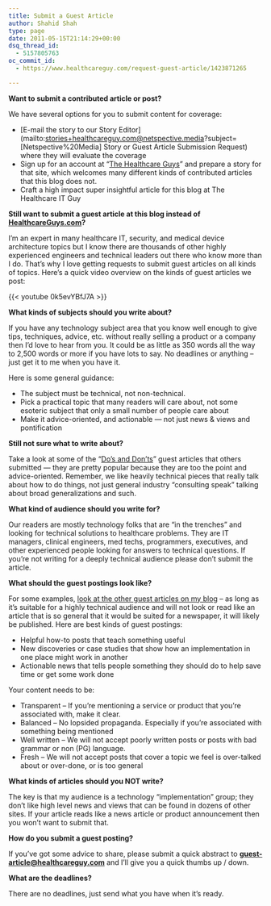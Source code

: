 ```yaml
---
title: Submit a Guest Article
author: Shahid Shah
type: page
date: 2011-05-15T21:14:29+00:00
dsq_thread_id:
  - 5157805763
oc_commit_id:
  - https://www.healthcareguy.com/request-guest-article/1423871265

---
```

**Want to submit a contributed article or post?**

We have several options for you to submit content for coverage:

  * [E-mail the story to our Story Editor](mailto:stories+healthcareguy.com@netspective.media?subject=[Netspective%20Media] Story or Guest Article Submission Request) where they will evaluate the coverage
  * Sign up for an account at &#8220;[The Healthcare Guys][2]&#8221; and prepare a story for that site, which welcomes many different kinds of contributed articles that this blog does not.
  * Craft a high impact super insightful article for this blog at The Healthcare IT Guy

**Still want to submit a guest article at this blog instead of [HealthcareGuys.com][3]?**

I&#8217;m an expert in many healthcare IT, security, and medical device architecture topics but I know there are thousands of other highly experienced engineers and technical leaders out there who know more than I do. That’s why I love getting requests to submit guest articles on all kinds of topics. Here&#8217;s a quick video overview on the kinds of guest articles we post:

 

{{< youtube 0k5evYBfJ7A >}}


**What kinds of subjects should you write about?**

If you have any technology subject area that you know well enough to give tips, techniques, advice, etc. without really selling a product or a company then I&#8217;d love to hear from you. It could be as little as 350 words all the way to 2,500 words or more if you have lots to say. No deadlines or anything – just get it to me when you have it.

Here is some general guidance:

  * <span style="line-height: 13px;">The subject must be technical, not non-technical. </span>
  * <span style="line-height: 13px;">Pick a practical topic that many readers will care about, not some esoteric subject that only a small number of people care about</span>
  * <span style="line-height: 13px;">Make it advice-oriented, and actionable &#8212; not just news & views and pontification<br /> </span>

**Still not sure what to write about?**

Take a look at some of the &#8220;[Do&#8217;s and Don&#8217;ts][4]&#8221; guest articles that others submitted &#8212; they are pretty popular because they are too the point and advice-oriented. Remember, we like heavily technical pieces that really talk about how to do things, not just general industry &#8220;consulting speak&#8221; talking about broad generalizations and such.

**What kind of audience should you write for?**

Our readers are mostly technology folks that are &#8220;in the trenches&#8221; and looking for technical solutions to healthcare problems. They are IT managers, clinical engineers, med techs, programmers, executives, and other experienced people looking for answers to technical questions. If you&#8217;re not writing for a deeply technical audience please don&#8217;t submit the article.

**What should the guest postings look like?**

For some examples, [look at the other guest articles on my blog][5] – as long as it&#8217;s suitable for a highly technical audience and will not look or read like an article that is so general that it would be suited for a newspaper, it will likely be published. Here are best kinds of guest postings:

  * Helpful how-to posts that teach something useful
  * New discoveries or case studies that show how an implementation in one place might work in another
  * Actionable news that tells people something they should do to help save time or get some work done

Your content needs to be:

  * Transparent &#8211; If you&#8217;re mentioning a service or product that you&#8217;re associated with, make it clear.
  * Balanced &#8211; No lopsided propaganda. Especially if you&#8217;re associated with something being mentioned
  * Well written &#8211; We will not accept poorly written posts or posts with bad grammar or non (PG) language.
  * Fresh &#8211; We will not accept posts that cover a topic we feel is over-talked about or over-done, or is too general

**What kinds of articles should you NOT write?**

The key is that my audience is a technology “implementation” group; they don’t like high level news and views that can be found in dozens of other sites. If your article reads like a news article or product announcement then you won&#8217;t want to submit that.

**How do you submit a guest posting?**

If you&#8217;ve got some advice to share, please submit a quick abstract to **guest-article@healthcareguy.com** and I&#8217;ll give you a quick thumbs up / down.

**What are the deadlines?**

There are no deadlines, just send what you have when it&#8217;s ready.

 [2]: http://www.healthcareguys.com "The Healthcare Guys"
 [3]: http://www.HealthcareGuys.com "The Healthcare Guys"
 [4]: https://www.healthcareguy.com/?s=Do's+and+Don'ts
 [5]: https://www.healthcareguy.com/?s=Guest+Article